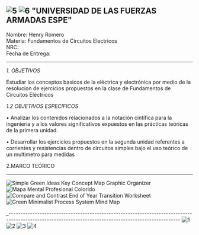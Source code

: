 ![5](https://user-images.githubusercontent.com/116819100/200964169-b6cc4be7-108f-42e0-8044-6fc34975230f.png)
![6](https://user-images.githubusercontent.com/116819100/200964172-aa181683-ad21-4fbc-bb14-5b53116add40.png)
"UNIVERSIDAD DE LAS FUERZAS ARMADAS ESPE"
---------------------------------------------------------------------------------------------

Nombre: Henry Romero  
Materia: Fundamentos de Circuitos Electricos                                                 
NRC:                                                                                         
Fecha de Entrega: 

-------------------------------------------------------------------------------------------  
  
*1. OBJETIVOS*

Estudiar los conceptos basicos de la eléctrica y electrónica por medio de la resolucion de ejercicios propuestos en la clase de Fundamentos de Circuitos Eléctricos

*1.2 OBJETIVOS ESPECIFICOS*

•	Analizar los contenidos relacionados a la notación cintífica para la ingenieria y a los valores significativos expuestos en las prácticas teóricas de la primera unidad.

•	Desarrollar los ejercicios propuestos en la segunda unidad referentes a corrientes y resistencias dentro de circuitos simples bajo el uso teórico de un multimetro para medidas

2.MARCO TEÓRICO

-------------------------------------------------------------------------------------------

![Simple Green Ideas Key Concept Map Graphic Organizer](https://user-images.githubusercontent.com/116819100/200954816-29ce6e2a-abb2-4908-8746-9831f27a279a.png)
![Mapa Mental Profesional Colorido](https://user-images.githubusercontent.com/116819100/200954813-37df85d8-f4ec-4bab-98da-d03e1ea2e55e.png)
![Compare and Contrast End of Year Transition Worksheet](https://user-images.githubusercontent.com/116819100/200954808-e2980a65-c6f1-4d31-a13e-c61e42213526.png)
![Green Minimalist Process System Mind Map](https://user-images.githubusercontent.com/116819100/200954811-f0588ee3-44a0-4693-9250-07053a37d4dd.png)

_------------------------------------------------------------------------------------------------------------------------------------------------------
![1](https://user-images.githubusercontent.com/116819100/200960883-f70b5cca-09d7-4d8b-bc3f-d1e8529b36f4.png)
![2](https://user-images.githubusercontent.com/116819100/200960886-f2833b28-bcd4-4181-87fe-69e4f5a3665a.png)
![3](https://user-images.githubusercontent.com/116819100/200960889-c6b38f49-20f5-4167-9cc6-675bce06b1f4.png)
![4](https://user-images.githubusercontent.com/116819100/200962407-0c670894-8450-452a-b662-b22840ccb232.png)





